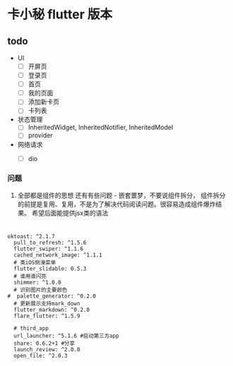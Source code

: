 # 卡小秘 flutter 版本

## todo

- UI
  - [ ] 开屏页
  - [ ] 登录页
  - [ ] 首页
  - [ ] 我的页面
  - [ ] 添加新卡页
  - [ ] 卡列表
- 状态管理
  - [ ] InheritedWidget, InheritedNotifier, InheritedModel
  - [ ] provider

- 网络请求
  - [ ] dio




### 问题

   1. 全部都是组件的思想 还有有些问题
    - 嵌套噩梦，不要说组件拆分， 组件拆分的前提是复用、复用，不是为了解决代码阅读问题。很容易造成组件爆炸结果。
    希望后面能提供jsx类的语法
    
### 
```$xslt

oktoast: ^2.1.7
  pull_to_refresh: ^1.5.6
  flutter_swiper: ^1.1.6
  cached_network_image: ^1.1.1
  # 类iOS侧滑菜单
  flutter_slidable: 0.5.3
  # 谁用谁闪亮
  shimmer: ^1.0.0
  # 识别图片的主要颜色
#  palette_generator: ^0.2.0
  # 更新展示支持mark_down
  flutter_markdown: ^0.2.0
  flare_flutter: ^1.5.9

  # third_app
  url_launcher: ^5.1.6 #启动第三方app
  share: 0.6.2+1 #分享
  launch_review: ^2.0.0
  open_file: ^2.0.3
``` 